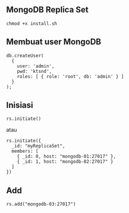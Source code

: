 ## MongoDB Replica Set
```
chmod +x install.sh
```

## Membuat user MongoDB
```
db.createUser(
  {
    user: 'admin',
    pwd: 'ktsnd',
    roles: [ { role: 'root', db: 'admin' } ]
  }
);
```

## Inisiasi
```
rs.initiate()
```

atau

```
rs.initiate({
  _id: "myReplicaSet",
  members: [
    { _id: 0, host: "mongodb-01:27017" },
    { _id: 1, host: "mongodb-02:27017" }
  ]
})
```


## Add
```
rs.add("mongodb-03:27017")
```
